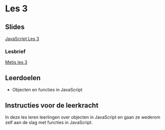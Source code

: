 # Les 3

## Slides

[JavaScript Les 3](https://slides.com/felienne/pidk-k4-m2-l3)

### Lesbrief

[Metis les 3](https://metiscoderclass.github.io/javascript-voor-web-0/Les-3-Objecten-puntnotatie-en-style.html)

## Leerdoelen

* Objecten en functies in JavaScript

## Instructies voor de leerkracht

In deze les leren leerlingen over objecten in JavaScript en gaan ze wederom zelf aan de slag met functies in JavaScript.
